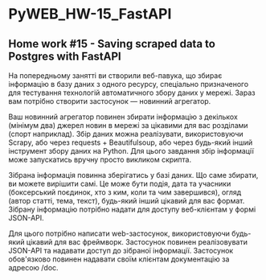 # PyWEB_HW-15_FastAPI
## Home work #15 - Saving scraped data to Postgres with FastAPI
На попередньому занятті ви створили веб-павука, що збирає інформацію в базу даних з одного ресурсу, спеціально призначеного для тестування технологій автоматичного збору даних у мережі. Зараз вам потрібно створити застосунок — новинний агрегатор.

Ваш новинний агрегатор повинен збирати інформацію з декількох (мінімум два) джерел новин в мережі за цікавими для вас розділами (спорт наприклад). Збір даних можна реалізувати, використовуючи Scrapy, або через requests + Beautifulsoup, або через будь-який інший інструмент збору даних на Python. Для цього завдання збір інформації може запускатись вручну просто викликом скрипта.

Зібрана інформація повинна зберігатись у базі даних. Що саме збирати, ви можете вирішити самі. Це може бути подія, дата та учасники (боксерський поєдинок, хто з ким, коли та чим завершився), огляд (автор статті, тема, текст), будь-який інший цікавий для вас формат. Зібрану інформацію потрібно надати для доступу веб-клієнтам у формі JSON-API.

Для цього потрібно написати web-застосунок, використовуючи будь-який цікавий для вас фреймворк. Застосунок повинен реалізовувати JSON-API та надавати доступ до зібраної інформації. Застосунок обов'язково повинен надавати своїм клієнтам документацію за адресою /doc.
